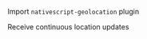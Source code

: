 Import `nativescript-geolocation` plugin

<snippet id='import-geolocation-plugin-monitoring'/>

Receive continuous location updates

<snippet id='location-monitoring'/>
